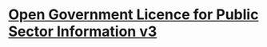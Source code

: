# [Open Government Licence for Public Sector Information v3](http://www.nationalarchives.gov.uk/doc/open-government-licence/version/3/)
